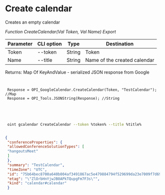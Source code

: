 ﻿---
sidebar_position: 1
---

# Create calendar
 Creates an empty calendar


*Function CreateCalendar(Val Token, Val Name) Export*

 | Parameter | CLI option | Type | Destination |
 |-|-|-|-|
 | Token | --token | String | Token |
 | Name | --title | String | Name of the created calendar |

 
 Returns: Map Of KeyAndValue - serialized JSON response from Google

```bsl title="Code example"
	
 
 Response = OPI_GoogleCalendar.CreateCalendar(Token, "TestCalendar"); //Map
 Response = OPI_Tools.JSONString(Response); //String
 
 
	
```

```sh title="CLI command example"
 
 oint gcalendar CreateCalendar --token %token% --title %title%


```


```json title="Result"

{
 "conferenceProperties": {
 "allowedConferenceSolutionTypes": [
 "hangoutsMeet"
 ]
 },
 "summary": "TestCalendar",
 "timeZone": "UTC",
 "id": "75b64bec8700a640b004af3491867ac5e479884794f529699da23e7009f7d691@group.calendar.google.com",
 "etag": "\"ZlOrbHnYjwJB0APkTQupgFm7F3s\"",
 "kind": "calendar#calendar"
 }

```
